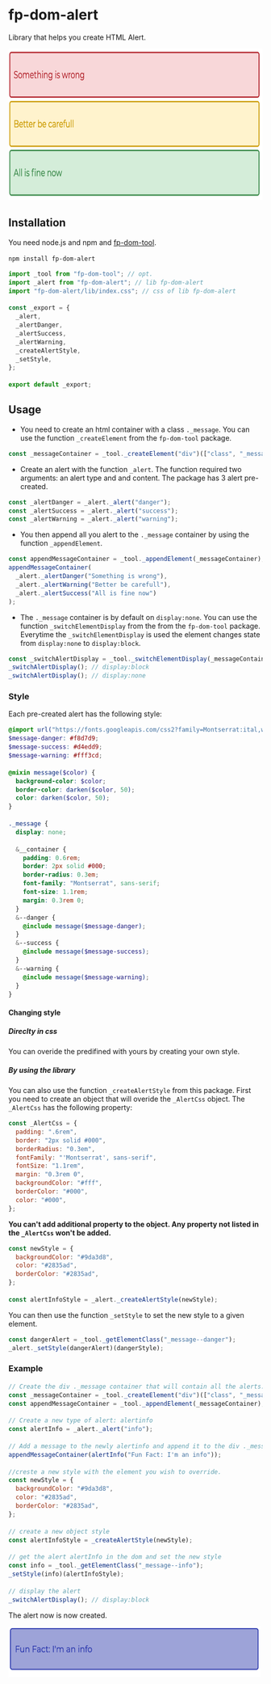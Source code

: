 # fp-dom-alert

Library that helps you create HTML Alert.

<img src="https://github.com/clemoni/fp-dom-alert/blob/main/img/alert-precreated.png" alt="All the precreated alert" width="600" height="300">

## Installation

You need node.js and npm and [fp-dom-tool](https://www.npmjs.com/package/fp-dom-tool).

`npm install fp-dom-alert`

```javascript
import _tool from "fp-dom-tool"; // opt.
import _alert from "fp-dom-alert"; // lib fp-dom-alert
import "fp-dom-alert/lib/index.css"; // css of lib fp-dom-alert

const _export = {
  _alert,
  _alertDanger,
  _alertSuccess,
  _alertWarning,
  _createAlertStyle,
  _setStyle,
};

export default _export;
```

## Usage

- You need to create an html container with a class `._message`. You can use the function `_createElement` from the `fp-dom-tool` package.

```javascript
const _messageContainer = _tool._createElement("div")(["class", "_message"]);
```

- Create an alert with the function `_alert`. The function required two arguments: an alert type and and content. The package has 3 alert pre-created.

```javascript
const _alertDanger = _alert._alert("danger");
const _alertSuccess = _alert._alert("success");
const _alertWarning = _alert._alert("warning");
```

- You then append all you alert to the `._message` container by using the function `_appendElement`.

```javascript
const appendMessageContainer = _tool._appendElement(_messageContainer);
appendMessageContainer(
  _alert._alertDanger("Something is wrong"),
  _alert._alertWarning("Better be carefull"),
  _alert._alertSuccess("All is fine now")
);
```

- The `._message` container is by default on `display:none`. You can use the function `_switchElementDisplay` from the from the `fp-dom-tool` package. Everytime the `_switchElementDisplay` is used the element changes state from `display:none` to `display:block`.

```javascript
const _switchAlertDisplay = _tool._switchElementDisplay(_messageContainer);
_switchAlertDisplay(); // display:block
_switchAlertDisplay(); // display:none
```

### Style

Each pre-created alert has the following style:

```scss
@import url("https://fonts.googleapis.com/css2?family=Montserrat:ital,wght@0,200;0,300;0,400;0,700;1,200;1,300;1,400;1,700&display=swap");
$message-danger: #f8d7d9;
$message-success: #d4edd9;
$message-warning: #fff3cd;

@mixin message($color) {
  background-color: $color;
  border-color: darken($color, 50);
  color: darken($color, 50);
}

._message {
  display: none;

  &__container {
    padding: 0.6rem;
    border: 2px solid #000;
    border-radius: 0.3em;
    font-family: "Montserrat", sans-serif;
    font-size: 1.1rem;
    margin: 0.3rem 0;
  }
  &--danger {
    @include message($message-danger);
  }
  &--success {
    @include message($message-success);
  }
  &--warning {
    @include message($message-warning);
  }
}
```

#### Changing style

##### Direclty in css

You can overide the predifined with yours by creating your own style.

##### By using the library

You can also use the function `_createAlertStyle` from this package.
First you need to create an object that will overide the `_AlertCss` object. The `_AlertCss` has the following property:

```javascript
const _AlertCss = {
  padding: ".6rem",
  border: "2px solid #000",
  borderRadius: "0.3em",
  fontFamily: "'Montserrat', sans-serif",
  fontSize: "1.1rem",
  margin: "0.3rem 0",
  backgroundColor: "#fff",
  borderColor: "#000",
  color: "#000",
};
```

**You can't add additional property to the object. Any property not listed in the `_AlertCss` won't be added.**

```javascript
const newStyle = {
  backgroundColor: "#9da3d8",
  color: "#2835ad",
  borderColor: "#2835ad",
};

const alertInfoStyle = _alert._createAlertStyle(newStyle);
```

You can then use the function `_setStyle` to set the new style to a given element.

```javascript
const dangerAlert = _tool._getElementClass("_message--danger");
_alert._setStyle(dangerAlert)(dangerStyle);
```

### Example

```javascript
// Create the div ._message container that will contain all the alerts.
const _messageContainer = _tool._createElement("div")(["class", "_message"]);
const appendMessageContainer = _tool._appendElement(_messageContainer);

// Create a new type of alert: alertinfo
const alertInfo = _alert._alert("info");

// Add a message to the newly alertinfo and append it to the div ._message container.
appendMessageContainer(alertInfo("Fun Fact: I'm an info"));

//creste a new style with the element you wish to override.
const newStyle = {
  backgroundColor: "#9da3d8",
  color: "#2835ad",
  borderColor: "#2835ad",
};

// create a new object style
const alertInfoStyle = _createAlertStyle(newStyle);

// get the alert alertInfo in the dom and set the new style
const info = _tool._getElementClass("_message--info");
_setStyle(info)(alertInfoStyle);

// display the alert
_switchAlertDisplay(); // display:block
```

The alert now is now created.

<img src="https://github.com/clemoni/fp-dom-alert/blob/main/img/alert-info.jpg" alt="Alert info is created" width="500" height="100">
